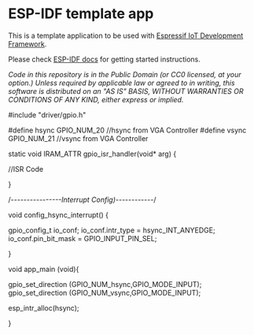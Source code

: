 ESP-IDF template app
====================

This is a template application to be used with [Espressif IoT Development Framework](https://github.com/espressif/esp-idf).

Please check [ESP-IDF docs](https://docs.espressif.com/projects/esp-idf/en/latest/get-started/index.html) for getting started instructions.

*Code in this repository is in the Public Domain (or CC0 licensed, at your option.)
Unless required by applicable law or agreed to in writing, this
software is distributed on an "AS IS" BASIS, WITHOUT WARRANTIES OR
CONDITIONS OF ANY KIND, either express or implied.*

#include "driver/gpio.h"


#define hsync GPIO_NUM_20  //hsync from VGA Controller
#define vsync GPIO_NUM_21  //vsync from VGA Controller



static void IRAM_ATTR gpio_isr_handler(void* arg)
{

//ISR Code

}

/*----------------Interrupt Config)------------*/

void config_hsync_interrupt()
{

gpio_config_t io_conf;
io_conf.intr_type = hsync_INT_ANYEDGE;
io_conf.pin_bit_mask = GPIO_INPUT_PIN_SEL;


}



void app_main (void){


gpio_set_direction (GPIO_NUM_hsync,GPIO_MODE_INPUT);
gpio_set_direction (GPIO_NUM_vsync,GPIO_MODE_INPUT);

esp_intr_alloc(hsync);





}